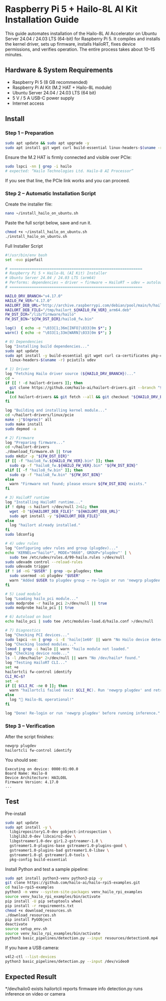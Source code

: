 # Raspberry Pi 5 + Hailo-8L AI Kit Installation Guide

This guide automates installation of the Hailo-8L AI Accelerator on Ubuntu Server 24.04 / 24.03 LTS (64-bit) for Raspberry Pi 5.
It compiles and installs the kernel driver, sets up firmware, installs HailoRT, fixes device permissions, and verifies operation.
The entire process takes about 10–15 minutes.

## Hardware & System Requirements
- Raspberry Pi 5 (8 GB recommended)
- Raspberry Pi AI Kit (M.2 HAT + Hailo-8L module)
- Ubuntu Server 24.04 / 24.03 LTS (64 bit)
- 5 V / 5 A USB-C power supply
- Internet access

## Install

### Step 1 – Preparation
```bash
sudo apt update && sudo apt upgrade -y
sudo apt install git wget curl build-essential linux-headers-$(uname -r) -y
```
Ensure the M.2 HAT is firmly connected and visible over PCIe:
```bash
sudo lspci -nn | grep -i hailo
# expected: “Hailo Technologies Ltd. Hailo-8 AI Processor”
```
If you see that line, the PCIe link works and you can proceed.

### Step 2 – Automatic Installation Script
Create the installer file:
```bash
nano ~/install_hailo_on_ubuntu.sh
```
Paste the full script below, save and run it.
```bash
chmod +x ~/install_hailo_on_ubuntu.sh
./install_hailo_on_ubuntu.sh
```
Full Installer Script
```bash
#!/usr/bin/env bash
set -euo pipefail

# ============================================================
# Raspberry Pi 5 + Hailo-8L (AI Kit) Installer
# Ubuntu Server 24.04 / 24.03 LTS (arm64)
# Performs: dependencies → driver → firmware → HailoRT → udev → autoload → self-check
# ============================================================

HAILO_DRV_BRANCH="v4.17.0"
HAILO_FW_VER="4.17.0"
HAILORT_DEB_URL="http://archive.raspberrypi.com/debian/pool/main/h/hailort/hailort_${HAILO_FW_VER}_arm64.deb"
HAILORT_DEB_FILE="/tmp/hailort_${HAILO_FW_VER}_arm64.deb"
FW_DST_DIR="/lib/firmware/hailo"
FW_DST_BIN="${FW_DST_DIR}/hailo8_fw.bin"

log()  { echo -e "\033[1;36m[INFO]\033[0m $*"; }
warn() { echo -e "\033[1;33m[WARN]\033[0m $*"; }

# 0) Dependencies
log "Installing build dependencies..."
sudo apt update
sudo apt install -y build-essential git wget curl ca-certificates pkg-config \
  linux-headers-$(uname -r) pciutils udev

# 1) Driver
log "Fetching Hailo driver source (${HAILO_DRV_BRANCH})..."
cd ~
if [[ ! -d hailort-drivers ]]; then
  git clone https://github.com/hailo-ai/hailort-drivers.git --branch "${HAILO_DRV_BRANCH}"
else
  (cd hailort-drivers && git fetch --all && git checkout "${HAILO_DRV_BRANCH}")
fi

log "Building and installing kernel module..."
cd ~/hailort-drivers/linux/pcie
make -j"$(nproc)" all
sudo make install
sudo depmod -a

# 2) Firmware
log "Preparing firmware..."
cd ~/hailort-drivers
./download_firmware.sh || true
sudo mkdir -p "${FW_DST_DIR}"
if [[ -f "hailo8_fw.${HAILO_FW_VER}.bin" ]]; then
  sudo cp -f "hailo8_fw.${HAILO_FW_VER}.bin" "${FW_DST_BIN}"
elif [[ -f "hailo8_fw.bin" ]]; then
  sudo cp -f "hailo8_fw.bin" "${FW_DST_BIN}"
else
  warn "Firmware not found; please ensure ${FW_DST_BIN} exists."
fi

# 3) HailoRT runtime
log "Installing HailoRT runtime..."
if ! dpkg -s hailort >/dev/null 2>&1; then
  wget -O "${HAILORT_DEB_FILE}" "${HAILORT_DEB_URL}"
  sudo apt install -y "${HAILORT_DEB_FILE}"
else
  log "hailort already installed."
fi
sudo ldconfig

# 4) udev rules
log "Configuring udev rules and group (plugdev)..."
echo 'KERNEL=="hailo*", MODE="0660", GROUP="plugdev"' | \
  sudo tee /etc/udev/rules.d/99-hailo.rules >/dev/null
sudo udevadm control --reload-rules
sudo udevadm trigger
if ! id -nG "$USER" | grep -qw plugdev; then
  sudo usermod -aG plugdev "$USER"
  warn "Added $USER to plugdev group — re-login or run 'newgrp plugdev'."
fi

# 5) Load module
log "Loading hailo_pci module..."
sudo modprobe -r hailo_pci 2>/dev/null || true
sudo modprobe hailo_pci || true

# 6) Autoload on boot
echo hailo_pci | sudo tee /etc/modules-load.d/hailo.conf >/dev/null

# 7) Diagnostics
log "Checking PCI devices..."
sudo lspci -nn | grep -i -E 'hailo|1e60' || warn "No Hailo device detected."
log "Checking loaded modules..."
lsmod | grep -i hailo || warn "hailo module not loaded."
log "Checking device node..."
ls -l /dev/hailo* 2>/dev/null || warn "No /dev/hailo* found."
log "Testing HailoRT CLI..."
set +e
hailortcli fw-control identify
CLI_RC=$?
set -e
if [[ $CLI_RC -ne 0 ]]; then
  warn "hailortcli failed (exit $CLI_RC). Run 'newgrp plugdev' and retry."
else
  log "🎉 Hailo-8L operational!"
fi

log "Done! Re-login or run 'newgrp plugdev' before running inference."
```

### Step 3 – Verification
After the script finishes:
```bash
newgrp plugdev
hailortcli fw-control identify
```
You should see:
```
Executing on device: 0000:01:00.0
Board Name: Hailo-8
Device Architecture: HAILO8L
Firmware Version: 4.17.0
...
```

## Test
Pre-install
```bash
sudo apt update
sudo apt install -y \
  libgirepository1.0-dev gobject-introspection \
  libglib2.0-dev libcairo2-dev \
  libgstreamer1.0-dev gir1.2-gstreamer-1.0 \
  gstreamer1.0-plugins-base gstreamer1.0-plugins-good \
  gstreamer1.0-plugins-bad gstreamer1.0-libav \
  gstreamer1.0-gl gstreamer1.0-tools \
  pkg-config build-essential
```
Install Python and test a sample pipeline:
```bash
sudo apt install python3-venv python3-pip -y
git clone https://github.com/hailo-ai/hailo-rpi5-examples.git
cd hailo-rpi5-examples
python3 -m venv --system-site-packages venv_hailo_rpi_examples
source venv_hailo_rpi_examples/bin/activate
pip install -U pip setuptools wheel
pip install -r requirements.txt
chmod +x download_resources.sh
./download_resources.sh
pip install PyGObject
deactivate
source setup_env.sh
source venv_hailo_rpi_examples/bin/activate
python3 basic_pipelines/detection.py --input resources/detection0.mp4
```
If you have a USB camera:
```bash
v4l2-ctl --list-devices
python3 basic_pipelines/detection.py --input /dev/video0
```

## Expected Result
*/dev/hailo0 exists
hailortcli reports firmware info
detection.py runs inference on video or camera